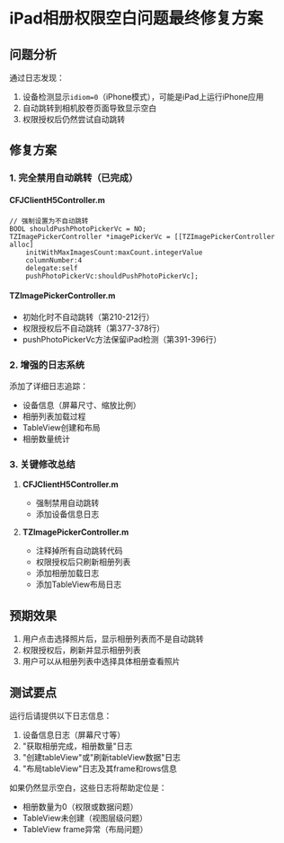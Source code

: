 # iPad相册权限空白问题最终修复方案

## 问题分析

通过日志发现：
1. 设备检测显示`idiom=0`（iPhone模式），可能是iPad上运行iPhone应用
2. 自动跳转到相机胶卷页面导致显示空白
3. 权限授权后仍然尝试自动跳转

## 修复方案

### 1. 完全禁用自动跳转（已完成）

#### CFJClientH5Controller.m
```objc
// 强制设置为不自动跳转
BOOL shouldPushPhotoPickerVc = NO;
TZImagePickerController *imagePickerVc = [[TZImagePickerController alloc] 
    initWithMaxImagesCount:maxCount.integerValue 
    columnNumber:4 
    delegate:self 
    pushPhotoPickerVc:shouldPushPhotoPickerVc];
```

#### TZImagePickerController.m
- 初始化时不自动跳转（第210-212行）
- 权限授权后不自动跳转（第377-378行）
- pushPhotoPickerVc方法保留iPad检测（第391-396行）

### 2. 增强的日志系统

添加了详细日志追踪：
- 设备信息（屏幕尺寸、缩放比例）
- 相册列表加载过程
- TableView创建和布局
- 相册数量统计

### 3. 关键修改总结

1. **CFJClientH5Controller.m**
   - 强制禁用自动跳转
   - 添加设备信息日志

2. **TZImagePickerController.m**
   - 注释掉所有自动跳转代码
   - 权限授权后只刷新相册列表
   - 添加相册加载日志
   - 添加TableView布局日志

## 预期效果

1. 用户点击选择照片后，显示相册列表而不是自动跳转
2. 权限授权后，刷新并显示相册列表
3. 用户可以从相册列表中选择具体相册查看照片

## 测试要点

运行后请提供以下日志信息：
1. 设备信息日志（屏幕尺寸等）
2. "获取相册完成，相册数量"日志
3. "创建tableView"或"刷新tableView数据"日志
4. "布局tableView"日志及其frame和rows信息

如果仍然显示空白，这些日志将帮助定位是：
- 相册数量为0（权限或数据问题）
- TableView未创建（视图层级问题）
- TableView frame异常（布局问题）